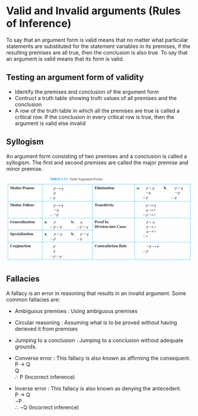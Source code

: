 # Valid and Invalid arguments (Rules of Inference)

To say that an argument form is valid means that no matter what particular statements are substituted for the statement
variables in its premises, if the resulting premises are all true, then the conclusion is also true. To say that an 
argument is valid means that its form is valid.

## Testing an argument form of validity

 - Identify the premises and conclusion of the argument form
 - Contruct a truth table showing truth values of all premises and the conclusion
 - A row of the truth table in which all the premises are true is called a critical row.
    If the conclusion in every critical row is true, then the argument is valid else invalid

## Syllogism

An argument form consisting of two premises and a conclusion is called a syllogism.
The first and second premises are called the major premise and minor premise.

![Rules of Inference](rules_of_inference.png "Rules of Inference")

## Fallacies

A fallacy is an error in reasoning that results in an invalid argument. Some common fallacies are:

- Ambiguous premises : Using ambiguous premises
- Circular reasoning : Assuming what is to be proved without having derieved it from premises
- Jumping to a conclusion : Jumping to a conclusion without adequate grounds.
- Converse error : This fallacy is also known as affirming the consequent.<br/>
    P → Q <br/>
    Q <br/>
    ∴ P  (Incorrect inference)

- Inverse error : This fallacy is also known as denying the antecedent.<br/>
    P → Q<br/>
    ¬P<br/>
    ∴ ¬Q  (Incorrect inference)
